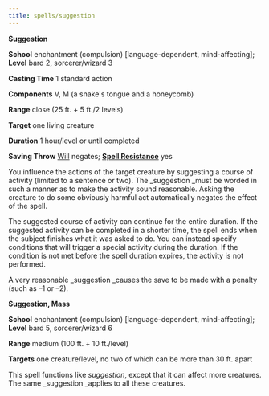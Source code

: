 ```yaml
---
title: spells/suggestion
---
```

 **Suggestion**

**School** enchantment (compulsion) [language-dependent, mind-affecting]; **Level** bard 2, sorcerer/wizard 3

**Casting Time** 1 standard action

**Components** V, M (a snake's tongue and a honeycomb)

**Range** close (25 ft. + 5 ft./2 levels)

**Target** one living creature

**Duration** 1 hour/level or until completed

**Saving Throw** [Will](../combat#_will) negates; **[Spell Resistance](../glossary#_spell-resistance)** yes

You influence the actions of the target creature by suggesting a course of activity (limited to a sentence or two). The _suggestion _must be worded in such a manner as to make the activity sound reasonable. Asking the creature to do some obviously harmful act automatically negates the effect of the spell.

The suggested course of activity can continue for the entire duration. If the suggested activity can be completed in a shorter time, the spell ends when the subject finishes what it was asked to do. You can instead specify conditions that will trigger a special activity during the duration. If the condition is not met before the spell duration expires, the activity is not performed.

A very reasonable _suggestion _causes the save to be made with a penalty (such as –1 or –2).

**Suggestion, Mass**

**School** enchantment (compulsion) [language-dependent, mind-affecting]; **Level** bard 5, sorcerer/wizard 6

**Range** medium (100 ft. + 10 ft./level)

**Targets** one creature/level, no two of which can be more than 30 ft. apart

This spell functions like _suggestion_, except that it can affect more creatures. The same _suggestion _applies to all these creatures.

